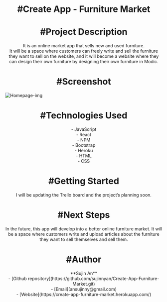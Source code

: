 <h1 align="center">#Create App - Furniture Market</h1>


<h1 align="center">#Project Description</h1>
<p align="center">It is an online market app that sells new and used furniture.<br>
It will be a space where customers can freely write and sell the furniture they want to sell on the website, and it will become a website where they can design their own furniture by designing their own furniture in Modic.</p>

<h1 align="center">#Screenshot</h1>

![Homepage-img](https://user-images.githubusercontent.com/97710314/178643603-8da78870-c623-45c1-82cf-934309fa86ec.png)



<h1 align="center">#Technologies Used</h1>
<p align="center">
- JavaScript<br>
- React<br>
- NPM<br>
- Bootstrap<br>
- Heroku<br>
- HTML<br>
- CSS<br>
</p>

<h1 align="center">#Getting Started</h1>
<p align="center">I will be updating the Trello board and the project’s planning soon.</p>


<h1 align="center">#Next Steps</h1>
<p align="center">In the future, this app will develop into a better online furniture market. It will be a space where customers write and upload articles about the furniture they want to sell themselves and sell them.</p>


<h1 align="center">#Author</h1>
<p align="center">
**Sujin An**<br>
- [Github repository](https://github.com/sujinnyan/Create-App-Furniture-Market.git)<br>
- [Email](ansujinny@gmail.com)<br>
- [Website](https://create-app-furniture-market.herokuapp.com/)
</p>
